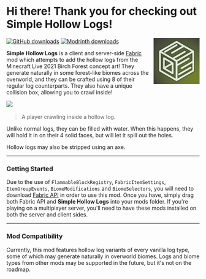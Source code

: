 # Hi there! Thank you for checking out Simple Hollow Logs!
<img align="right" width="120" src="src/main/resources/assets/axialeaa/simple-hollow-logs.png">

[![GitHub downloads](https://img.shields.io/github/downloads/axialeaa/SimpleHollowLogs/total?label=Github%20downloads&logo=github&style=for-the-badge)](https://github.com/axialeaa/SimpleHollowLogs/releases)
[![Modrinth downloads](https://img.shields.io/modrinth/dt/simple-hollow-logs?label=Modrinth%20downloads&logo=modrinth&style=for-the-badge)](https://modrinth.com/mod/simple-hollow-logs)

<strong>Simple Hollow Logs</strong> is a client and server-side [Fabric](https://fabricmc.net) mod which attempts to add the hollow logs from the Minecraft Live 2021 Birch Forest concept art! They generate naturally in some forest-like biomes across the overworld, and they can be crafted using 8 of their regular log counterparts. They also have a unique collision box, allowing you to crawl inside!

![](https://github.com/axialeaa/SimpleHollowLogs/assets/116074698/e9385a02-b429-45d7-88e7-7c9d2ead2bc0)
> A player crawling inside a hollow log.

Unlike normal logs, they can be filled with water. When this happens, they will hold it in on their 4 solid faces, but will let it spill out the holes.

Hollow logs may also be stripped using an axe.
***

### Getting Started
Due to the use of `FlammableBlockRegistry`, `FabricItemSettings`, `ItemGroupEvents`, `BiomeModifications` and `BiomeSelectors`, you will need to download [Fabric API](https://modrinth.com/mod/fabric-api) in order to use this mod. Once you have, simply drag both Fabric API and <strong>Simple Hollow Logs</strong> into your mods folder. If you're playing on a multiplayer server, you'll need to have these mods installed on both the server and client sides.
***

### Mod Compatibility
Currently, this mod features hollow log variants of every vanilla log type, some of which may generate naturally in overworld biomes. Logs and biome types from other mods may be supported in the future, but it's not on the roadmap.
